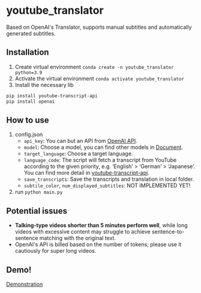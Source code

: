# youtube_translator
Based on OpenAI's Translator, supports manual subtitles and automatically generated subtitles.

## Installation

1. Create virtual environment `conda create -n youtube_translator python=3.9`
2. Activate the virtual environment `conda activate youtube_translator`
3. Install the necessary lib

```markdown
pip install youtube-transcript-api
pip install openai
```

## How to use

1. config.json
    - `api_key`: You can but an API from [OpenAI API](https://platform.openai.com/api-keys).
    - `model`: Choose a model, you can find other models in [Document](https://platform.openai.com/docs/models#current-model-aliases).
    - `target_language`: Choose a target language.
    - `language_code`: The script will fetch a transcript from YouTube according to the given priority, e.g. ‘English’ > ‘German’ > ‘Japanese’. You can find more detail in [youtube-transcript-api](https://github.com/jdepoix/youtube-transcript-api).
    - `save_transcripts`: Save the transcripts and translation in local folder.
    - `subtile_color`, `num_displayed_subtitles`: NOT IMPLEMENTED YET!
2. run `python main.py`

## Potential issues

- **Talking-type videos shorter than 5 minutes perform well**, while long videos with excessive content may struggle to achieve sentence-to-sentence matching with the original text.
- OpenAI's API is billed based on the number of tokens; please use it cautiously for super long videos.

## Demo!
[Demonstration](/images/demo.jpg)